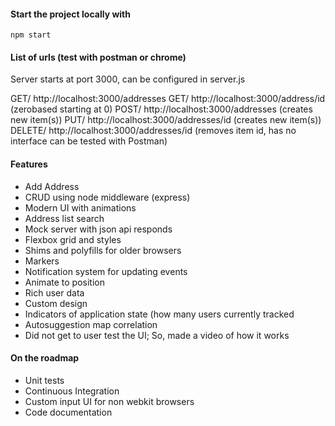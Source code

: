 #### Start the project locally with
`npm start`

#### List of urls (test with postman or chrome)
Server starts at port 3000, can be configured in server.js

GET/ http://localhost:3000/addresses
GET/ http://localhost:3000/address/id (zerobased starting at 0)
POST/ http://localhost:3000/addresses (creates new item(s))
PUT/ http://localhost:3000/addresses/id (creates new item(s))
DELETE/ http://localhost:3000/addresses/id (removes item id, has no interface can be tested with Postman)

#### Features
- Add Address
- CRUD using node middleware (express)
- Modern UI with animations
- Address list search
- Mock server with json api responds
- Flexbox grid and styles
- Shims and polyfills for older browsers
- Markers
- Notification system for updating events
- Animate to position
- Rich user data
- Custom design
- Indicators of application state (how many users currently tracked
- Autosuggestion map correlation
- Did not get to user test the UI; So, made a video of how it works

#### On the roadmap
- Unit tests
- Continuous Integration
- Custom input UI for non webkit browsers
- Code documentation
